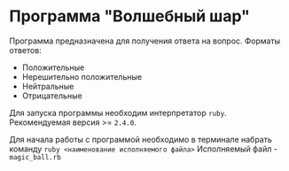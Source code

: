 # Программа "Волшебный шар"

Программа предназначена для получения ответа на вопрос. Форматы ответов:
* Положительные
* Нерешительно положительные
* Нейтральные
* Отрицательные

Для запуска программы необходим интерпретатор `ruby`. Рекомендуемая версия >= `2.4.0`.

Для начала работы с программой необходимо в терминале набрать команду `ruby <наименование исполняемого файла>`
Исполняемый файл - `magic_ball.rb`

